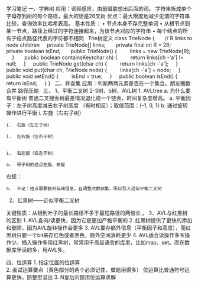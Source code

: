学习笔记
一、字典树
应用：词频感应，由前缀联想出后面的词。
字符串拆成单个字母存到树的每个路径，最大的话是26叉树
优点：最大限度地减少无谓的字符串比较，查询效率比哈希表高。
基本性质：
	•	节点本身不存完整单词
	•	从根节点到某一节点，路径上经过的字符连接起来，为该节点对应的字符串
	•	每个结点的所有子结点路径代表的字符都不相同
 
Trie树定义
class TrieNode {
 
    // R links to node children
    private TrieNode[] links;
 
    private final int R = 26;
 
    private boolean isEnd;
 
    public TrieNode() {
        links = new TrieNode[R];
    }
 
    public boolean containsKey(char ch) {
        return links[ch -'a'] != null;
    }
    public TrieNode get(char ch) {
        return links[ch -'a'];
    }
    public void put(char ch, TrieNode node) {
        links[ch -'a'] = node;
    }
    public void setEnd() {
        isEnd = true;
    }
    public boolean isEnd() {
        return isEnd;
    }
}
 
二、并查集
应用：判断两两元素是否在一个集合。朋友圈数
合并
路径压缩
 
三、
1、平衡二叉树
2-3树、b树、AVL树
	1.	AVLtree
	a.	为什么要有平衡树
普通二叉搜索树最差情况退化成一个链表，时间复杂度增高。
	a.	平衡因子：左子树高度减去右子树高度 （有时相反）；取值范围：{-1, 0, 1}
	b.	通过旋转操作进行平衡
	i.	左旋（右右子树）

	i.	右旋（左左子树）

	i.	左右旋（左右子树）


	i.	右左旋（右左子树）

	a.	带子树的结点左旋、右旋 
右旋：


	a.	不足：结点需要额外存储信息，且调整次数频繁，所以引入近似平衡二叉树
 
2、红黑树——近似平衡二叉树

关键性质：从根到叶子的最长路径不多于最短路径的两倍长 。
3、AVL与红黑树的区别
	1.	AVL查询/读更快，因为它是更加严格平衡的
	2.	红黑树提供了更快的添加和删除，因为AVL旋转操作会更多
	3.	AVL要存额外信息（平衡因子和高度），而红黑树只要一个bit来存红色或者黑色，额外空间消耗更少
	4.	AVL适合读操作多写操作少。插入操作多用红黑树，常常用于高级语言的库里，比如map、set。而在数据库里读的多，用AVL多。
	
四、位运算
	1.	指定位置的位运算	
	2.	面试运算要点（黄色部分的两个必须记住，做题用得多）	位运算比普通符号运算更快，防整型溢出
	3.	N皇后问题用位运算求解	   

 
 
 
 

